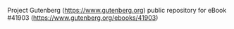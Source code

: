 Project Gutenberg (https://www.gutenberg.org) public repository for eBook #41903 (https://www.gutenberg.org/ebooks/41903)
